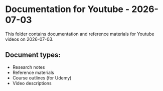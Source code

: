 # Documentation for Youtube - 2026-07-03

This folder contains documentation and reference materials for Youtube videos on 2026-07-03.

## Document types:
- Research notes
- Reference materials
- Course outlines (for Udemy)
- Video descriptions
